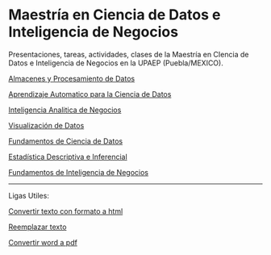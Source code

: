 # Maestría en Ciencia de Datos e Inteligencia de Negocios


Presentaciones, tareas, actividades, clases de la Maestría en CIencia de Datos e Inteligencia de Negocios en la UPAEP (Puebla/MEXICO).

[Almacenes y Procesamiento de Datos](https://github.com/mosesmarin/Maestria-Ciencia-de-datos-e-inteligencia-de-negocios/tree/master/Almacenes-y-Procesamiento-de-Datos)

[Aprendizaje Automatico para la Ciencia de Datos](https://github.com/mosesmarin/Maestria-Ciencia-de-datos-e-inteligencia-de-negocios/tree/master/Aprendizaje-Automatico-Para-La-Ciencia-De-Datos)

[Inteligencia Analitica de Negocios](https://github.com/mosesmarin/Maestria-Ciencia-de-datos-e-inteligencia-de-negocios/tree/master/Inteligencia-Analitica-de-Negocios)

[Visualización de Datos](https://github.com/mosesmarin/Maestria-Ciencia-de-datos-e-inteligencia-de-negocios/tree/master/Inteligencia-Analitica-de-Negocios)

[Fundamentos de Ciencia de Datos](https://github.com/mosesmarin/Maestria-Ciencia-de-datos-e-inteligencia-de-negocios/tree/master/Inteligencia-Analitica-de-Negocios)

[Estadística Descriptiva e Inferencial](https://github.com/mosesmarin/Maestria-Ciencia-de-datos-e-inteligencia-de-negocios/tree/master/Inteligencia-Analitica-de-Negocios)

[Fundamentos de Inteligencia de Negocios](https://github.com/mosesmarin/Maestria-Ciencia-de-datos-e-inteligencia-de-negocios/tree/master/Inteligencia-Analitica-de-Negocios)


---

Ligas Utiles:

[Convertir texto con formato a html](http://www.unit-conversion.info/texttools/text-to-html/)

[Reemplazar texto](http://www.unit-conversion.info/texttools/replace-text/)

[Convertir word a pdf](https://www.ilovepdf.com/word_to_pdf)

